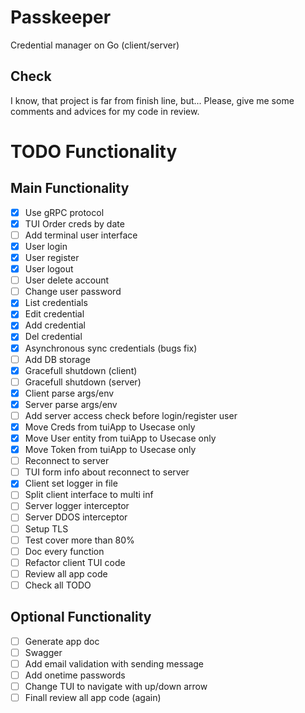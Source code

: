 # Passkeeper
Credential manager on Go (client/server)

## Check
I know, that project is far from finish line, but...
Please, give me some comments and advices for my code in review.

# TODO Functionality
## Main Functionality
- [x] Use gRPC protocol
- [x] TUI Order creds by date
- [ ] Add terminal user interface
- [x] User login
- [x] User register
- [x] User logout
- [ ] User delete account
- [ ] Change user password
- [x] List credentials
- [x] Edit credential
- [x] Add credential
- [x] Del credential
- [x] Asynchronous sync credentials (bugs fix)
- [ ] Add DB storage
- [x] Gracefull shutdown (client)
- [ ] Gracefull shutdown (server)
- [x] Client parse args/env
- [x] Server parse args/env
- [ ] Add server access check before login/register user
- [x] Move Creds from tuiApp to Usecase only
- [x] Move User entity from tuiApp to Usecase only
- [x] Move Token from tuiApp to Usecase only
- [ ] Reconnect to server
- [ ] TUI form info about reconnect to server
- [x] Client set logger in file
- [ ] Split client interface to multi inf
- [ ] Server logger interceptor
- [ ] Server DDOS interceptor
- [ ] Setup TLS 
- [ ] Test cover more than 80%
- [ ] Doc every function
- [ ] Refactor client TUI code
- [ ] Review all app code
- [ ] Check all TODO

## Optional Functionality
- [ ] Generate app doc
- [ ] Swagger
- [ ] Add email validation with sending message
- [ ] Add onetime passwords
- [ ] Change TUI to navigate with up/down arrow
- [ ] Finall review all app code (again)
